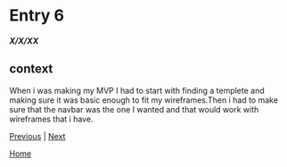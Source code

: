 # Entry 6
##### X/X/XX

## context

When i was making my MVP I had to start with finding a templete and making sure it was basic enough to fit my wireframes.Then i had to make sure that the navbar was the one I wanted and that would work with wireframes that i have.

[Previous](entry05.md) | [Next](entry07.md)

[Home](../README.md)
